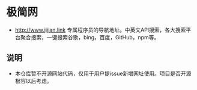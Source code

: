 # 极简网
* http://www.jijian.link 专属程序员的导航地址。中英文API搜索，各大搜索平台聚合搜索，一键搜索谷歌，bing，百度，GitHub，npm等。

## 说明
* 本仓库暂不开源网站代码，仅用于用户提issue新增网址使用。项目是否开源根容以后考虑。
